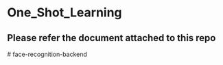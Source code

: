 # One_Shot_Learning

## Please refer the document attached to this repo
#   f a c e - r e c o g n i t i o n - b a c k e n d  
 